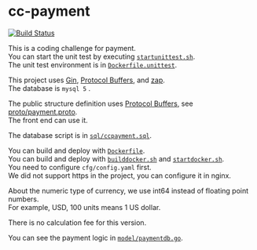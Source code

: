 # cc-payment

[![Build Status](https://travis-ci.org/zhs007/cc-payment.svg?branch=master)](https://travis-ci.org/zhs007/cc-payment)

This is a coding challenge for payment.  
You can start the unit test by executing [``startunittest.sh``](https://travis-ci.org/zhs007/cc-payment/startunittest.sh).  
The unit test environment is in [``Dockerfile.unittest``](https://travis-ci.org/zhs007/cc-payment/Dockerfile.unittest).  

This project uses [Gin](https://github.com/gin-gonic/gin), [Protocol Buffers](https://developers.google.com/protocol-buffers/), and [zap](https://github.com/uber-go/zap).  
The database is ``mysql 5`` .  

The public structure definition uses [Protocol Buffers](https://developers.google.com/protocol-buffers/), see [proto/payment.proto](https://travis-ci.org/zhs007/cc-payment/proto/payment.proto).  
The front end can use it.  

The database script is in [``sql/ccpayment.sql``](https://travis-ci.org/zhs007/cc-payment/sql/ccpayment.sql).  

You can build and deploy with [``Dockerfile``](https://travis-ci.org/zhs007/cc-payment/Dockerfile).  
You can build and deploy with [``builddocker.sh``](https://travis-ci.org/zhs007/cc-payment/builddocker.sh) and [``startdocker.sh``](https://travis-ci.org/zhs007/cc-payment/startdocker.sh).    
You need to configure ``cfg/config.yaml`` first.  
We did not support https in the project, you can configure it in nginx.  

About the numeric type of currency, we use int64 instead of floating point numbers.  
For example, USD, 100 units means 1 US dollar.  

There is no calculation fee for this version.  

You can see the payment logic in [``model/paymentdb.go``](https://travis-ci.org/zhs007/cc-payment/model/paymentdb.go).    

